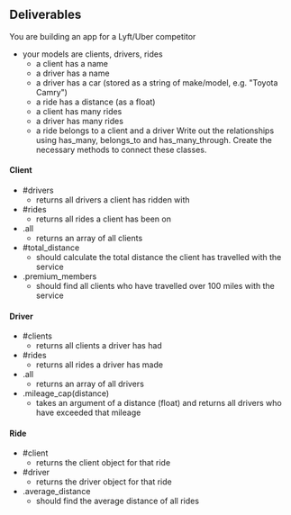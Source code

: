 ## Deliverables
You are building an app for a Lyft/Uber competitor
- your models are clients, drivers, rides
  - a client has a name
  - a driver has a name
  - a driver has a car (stored as a string of make/model, e.g. "Toyota Camry")
  - a ride has a distance (as a float)
  - a client has many rides
  - a driver has many rides
  - a ride belongs to a client and a driver
Write out the relationships using has_many, belongs_to and has_many_through. Create the necessary methods to connect these classes.

#### Client
- #drivers
  - returns all drivers a client has ridden with
- #rides
  - returns all rides a client has been on
- .all
  - returns an array of all clients
- #total_distance
  - should calculate the total distance the client has travelled with the service
- .premium_members
  - should find all clients who have travelled over 100 miles with the service

#### Driver
- #clients
  - returns all clients a driver has had
- #rides
  - returns all rides a driver has made
- .all
  - returns an array of all drivers
- .mileage_cap(distance)
  - takes an argument of a distance (float) and returns all drivers who have exceeded that mileage

#### Ride
- #client
  - returns the client object for that ride
- #driver
  - returns the driver object for that ride
- .average_distance
  - should find the average distance of all rides